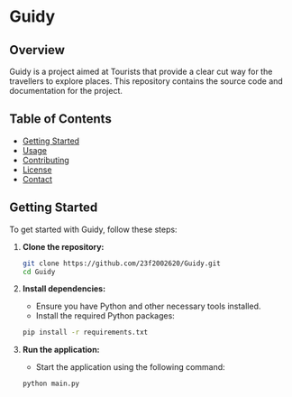 # Guidy

## Overview
Guidy is a project aimed at Tourists that provide a clear cut way for the travellers to explore places. This repository contains the source code and documentation for the project.

## Table of Contents
- [Getting Started](#getting-started)
- [Usage](#usage)
- [Contributing](#contributing)
- [License](#license)
- [Contact](#contact)

## Getting Started
To get started with Guidy, follow these steps:

1. **Clone the repository:**
    ```bash
    git clone https://github.com/23f2002620/Guidy.git
    cd Guidy
    ```

2. **Install dependencies:**
    - Ensure you have Python and other necessary tools installed.
    - Install the required Python packages:
    ```bash
    pip install -r requirements.txt
    ```

3. **Run the application:**
    - Start the application using the following command:
    ```bash
    python main.py
    ```
